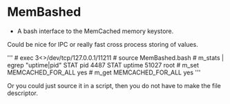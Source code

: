 # MemBashed

* A bash interface to the MemCached memory keystore.

Could be nice for IPC or really fast cross process storing of values.

'''
	# exec 3<>/dev/tcp/127.0.0.1/11211
	# source MemBashed.bash 
	# m_stats | egrep "uptime|pid"
	STAT pid 4487
	STAT uptime 51027
	root # m_set MEMCACHED_FOR_ALL yes
	# m_get MEMCACHED_FOR_ALL
	yes
'''

Or you could just source it in a script, then you do not have to make the file descriptor.
